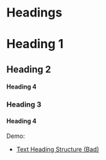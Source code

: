 # Headings

# Heading 1
## Heading 2
#### Heading 4
### Heading 3
#### Heading 4

Demo:

- [Text Heading Structure (Bad)](/accessibility-crash-course/demo/text-h-structure-bad)
